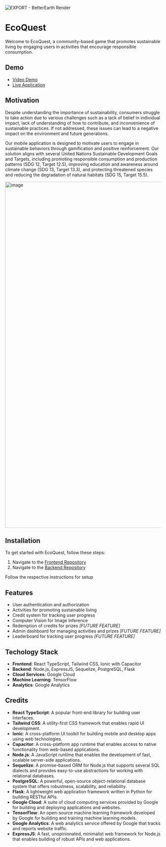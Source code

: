 ![EXPORT - BetterEarth Render](https://user-images.githubusercontent.com/29945147/229610150-41e04244-b7ee-46ce-8a72-0344d3277f3c.png)

# EcoQuest
Welcome to EcoQuest, a community-based game that promotes sustainable living by engaging users in activities that encourage responsible consumption.

## Demo
- [Video Demo](https://www.youtube.com/watch?v=a2bNogfSkVE)
- [Live Application](http://sus-tainability.netlify.app)

## Motivation
Despite understanding the importance of sustainability, consumers struggle to take action due to various challenges such as a lack of belief in individual impact, lack of understanding of how to contribute, and inconvenience of sustainable practices. If not addressed, these issues can lead to a negative impact on the environment and future generations.

Our mobile application is designed to motivate users to engage in sustainable behaviors through gamification and positive reinforcement. Our solution aligns with several United Nations Sustainable Development Goals and Targets, including promoting responsible consumption and production patterns (SDG 12, Target 12.5), improving education and awareness around climate change (SDG 13, Target 13.3), and protecting threatened species and reducing the degradation of natural habitats (SDG 15, Target 15.5).

<img width="1116" alt="image" src="https://user-images.githubusercontent.com/29945147/229612202-34be3ba2-7680-4fde-b082-71e6893a8349.png">


## Installation
To get started with EcoQuest, follow these steps:
1. Navigate to the [Frontend Repository](https://github.com/sus-tainability/sustainability-frontend)
2. Navigate to the [Backend Repository](https://github.com/sus-tainability/sustainability-backend)

Follow the respective instructions for setup

## Features
- User authentication and authorization
- Activities for promoting sustainable living
- Credit system for tracking user progress
- Computer Vision for Image Inference
- Redemption of credits for prizes _[FUTURE FEATURE]_
- Admin dashboard for managing activities and prizes _[FUTURE FEATURE]_ 
- Leaderboard for tracking user progress _[FUTURE FEATURE]_ 

## Techology Stack
- **Frontend**: React TypeScript, Tailwind CSS, Ionic with Capacitor
- **Backend**: Node.js, ExpressJS, Sequelize, PostgreSQL, Flask
- **Cloud Services**: Google Cloud
- **Machine Learning**: TensorFlow
- **Analytics**: Google Analytics

## Credits
- **React TypeScript**: A popular front-end library for building user interfaces.
- **Tailwind CSS**: A utility-first CSS framework that enables rapid UI development.
- **Ionic**: A cross-platform UI toolkit for building mobile and desktop apps using web technologies.
- **Capacitor**: A cross-platform app runtime that enables access to native functionality from web-based applications.
- **Node.js**: A JavaScript runtime that enables the development of fast, scalable server-side applications.
- **Sequelize**: A promise-based ORM for Node.js that supports several SQL dialects and provides easy-to-use abstractions for working with relational databases.
- **PostgreSQL**: A powerful, open-source object-relational database system that offers robustness, scalability, and reliability.
- **Flask**: A lightweight web application framework written in Python for building RESTful APIs.
- **Google Cloud**: A suite of cloud computing services provided by Google for building and deploying applications and websites.
- **TensorFlow**: An open-source machine learning framework developed by Google for building and training machine learning models.
- **Google Analytics**: A web analytics service offered by Google that tracks and reports website traffic.
- **ExpressJS**: A fast, unopinionated, minimalist web framework for Node.js that enables building of robust APIs and web applications.

